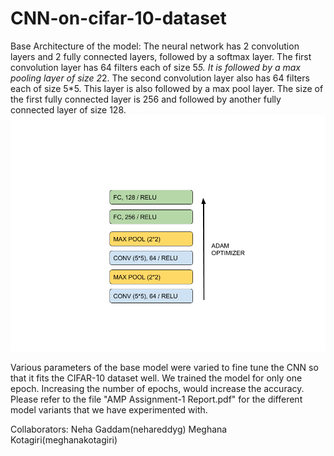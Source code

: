 # CNN-on-cifar-10-dataset

Base Architecture of the model:
The neural network has 2 convolution layers and 2 fully connected
layers, followed by a softmax layer. The first convolution layer has 64 filters each of size
5*5. It is followed by a max pooling layer of size 2*2. The second convolution layer also
has 64 filters each of size 5*5. This layer is also followed by a max pool layer. The size
of the first fully connected layer is 256 and followed by another fully connected layer of
size 128.
![alt text](https://github.com/nehareddyg/CNN-on-cifar-10-dataset/blob/master/model.png)


Various parameters of the base model were varied to fine tune the CNN so that it fits the CIFAR-10 dataset well. We trained the model for only one epoch. Increasing the number of epochs, would increase the accuracy.
Please refer to the file "AMP Assignment-1 Report.pdf" for the different model variants that we have experimented with.

Collaborators:
Neha Gaddam(nehareddyg)
Meghana Kotagiri(meghanakotagiri)

